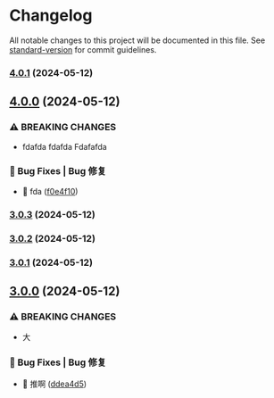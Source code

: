 # Changelog

All notable changes to this project will be documented in this file. See [standard-version](https://github.com/conventional-changelog/standard-version) for commit guidelines.

### [4.0.1](https://github.com/xuguanjie0706/everytrytest/compare/v4.0.0...v4.0.1) (2024-05-12)

## [4.0.0](https://github.com/xuguanjie0706/everytrytest/compare/v3.0.3...v4.0.0) (2024-05-12)


### ⚠ BREAKING CHANGES

* fdafda
fdafda
Fdafafda

### 🐛 Bug Fixes | Bug 修复

* :bug: fda ([f0e4f10](https://github.com/xuguanjie0706/everytrytest/commit/f0e4f1099cfd0fd04af8757577a3810674287edd))

### [3.0.3](https://github.com/xuguanjie0706/everytrytest/compare/v3.0.2...v3.0.3) (2024-05-12)

### [3.0.2](https://github.com/xuguanjie0706/everytrytest/compare/v3.0.1...v3.0.2) (2024-05-12)

### [3.0.1](https://github.com/xuguanjie0706/everytrytest/compare/v3.0.0...v3.0.1) (2024-05-12)

## [3.0.0](https://github.com/xuguanjie0706/everytrytest/compare/v2.0.1...v3.0.0) (2024-05-12)


### ⚠ BREAKING CHANGES

* 大

### 🐛 Bug Fixes | Bug 修复

* :bug: 推啊 ([ddea4d5](https://github.com/xuguanjie0706/everytrytest/commit/ddea4d58c2e565a41f044317258aa0af7a450dee))
